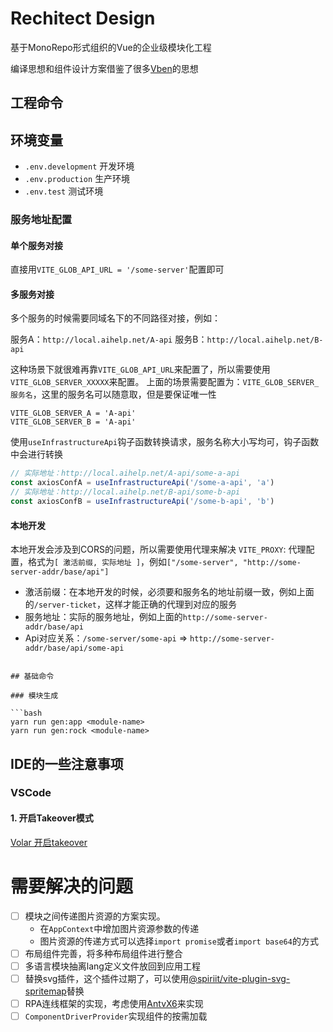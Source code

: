 # Rechitect Design

基于MonoRepo形式组织的Vue的企业级模块化工程

编译思想和组件设计方案借鉴了很多[Vben](https://github.com/vbenjs/vben3)的思想

## 工程命令

### 

## 环境变量

- `.env.development` 开发环境
- `.env.production` 生产环境
- `.env.test` 测试环境

### 服务地址配置

#### 单个服务对接

直接用`VITE_GLOB_API_URL = '/some-server'`配置即可

#### 多服务对接

多个服务的时候需要同域名下的不同路径对接，例如：

服务A：`http://local.aihelp.net/A-api`
服务B：`http://local.aihelp.net/B-api`

这种场景下就很难再靠`VITE_GLOB_API_URL`来配置了，所以需要使用`VITE_GLOB_SERVER_XXXXX`来配置。
上面的场景需要配置为：`VITE_GLOB_SERVER_服务名`，这里的服务名可以随意取，但是要保证唯一性

```env
VITE_GLOB_SERVER_A = 'A-api'
VITE_GLOB_SERVER_B = 'A-api'
```

使用`useInfrastructureApi`钩子函数转换请求，服务名称大小写均可，钩子函数中会进行转换

```ts
// 实际地址：http://local.aihelp.net/A-api/some-a-api
const axiosConfA = useInfrastructureApi('/some-a-api', 'a')
// 实际地址：http://local.aihelp.net/B-api/some-b-api
const axiosConfB = useInfrastructureApi('/some-b-api', 'b')
```

#### 本地开发

本地开发会涉及到CORS的问题，所以需要使用代理来解决
`VITE_PROXY`: 代理配置，格式为`[ 激活前缀, 实际地址 ]`，例如`["/some-server", "http://some-server-addr/base/api"]`

- 激活前缀：在本地开发的时候，必须要和服务名的地址前缀一致，例如上面的`/server-ticket`，这样才能正确的代理到对应的服务
- 服务地址：实际的服务地址，例如上面的`http://some-server-addr/base/api`
- Api对应关系：`/some-server/some-api` => `http://some-server-addr/base/api/some-api`

```env

## 基础命令

### 模块生成

```bash
yarn run gen:app <module-name>
yarn run gen:rock <module-name>
```

## IDE的一些注意事项

### VSCode

#### 1. 开启Takeover模式

[Volar 开启takeover](https://cn.vuejs.org/guide/typescript/overview.html#volar-takeover-mode)

# 需要解决的问题

- [ ] 模块之间传递图片资源的方案实现。
  - 在`AppContext`中增加图片资源参数的传递
  - 图片资源的传递方式可以选择`import promise`或者`import base64`的方式
- [ ] 布局组件完善，将多种布局组件进行整合
- [ ] 多语言模块抽离lang定义文件放回到应用工程
- [ ] 替换svg插件，这个插件过期了，可以使用[@spiriit/vite-plugin-svg-spritemap](https://www.npmjs.com/package/@spiriit/vite-plugin-svg-spritemap)替换
- [ ] RPA连线框架的实现，考虑使用[AntvX6](https://x6.antv.antgroup.com/)来实现
- [ ] `ComponentDriverProvider`实现组件的按需加载
